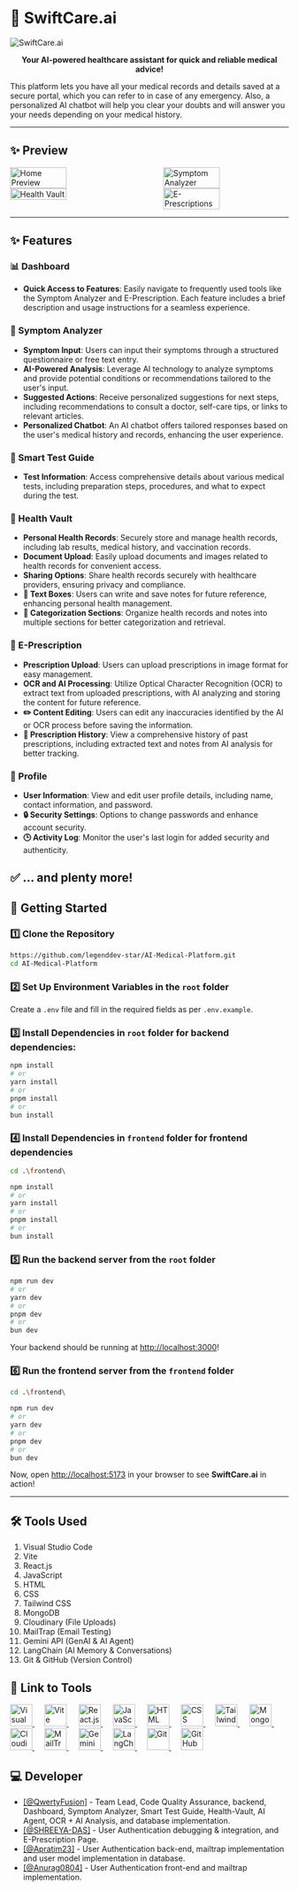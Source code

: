 # 🍃 SwiftCare.ai

![SwiftCare.ai](./frontend/public/banner.png)

<p align="center"><strong>Your AI-powered healthcare assistant for quick and reliable medical advice!</strong></p>

This platform lets you have all your medical records and details saved at a secure portal, which you can refer to in case of any emergency. Also, a personalized AI chatbot will help you clear your doubts and will answer you your needs depending on your medical history.

---

## ✨ Preview

<div style="display: flex; justify-content: space-between;">
  <img src="./sample_documents/home_preview.png" alt="Home Preview" width="45%" />
  <img src="./sample_documents/symptom_analyzer_preview.png" alt="Symptom Analyzer" width="45%" />
</div>

<div style="display: flex; justify-content: space-between;">
  <img src="./sample_documents/health_vault_preview.png" alt="Health Vault" width="45%" />
  <img src="./sample_documents/e_prescription_preview.png" alt="E-Prescriptions" width="45%" />
</div>

---

## ✨ Features

### 📊 Dashboard

-   **Quick Access to Features**: Easily navigate to frequently used tools like the Symptom Analyzer and E-Prescription. Each feature includes a brief description and usage instructions for a seamless experience.

### 🤒 Symptom Analyzer

-   **Symptom Input**: Users can input their symptoms through a structured questionnaire or free text entry.
-   **AI-Powered Analysis**: Leverage AI technology to analyze symptoms and provide potential conditions or recommendations tailored to the user's input.
-   **Suggested Actions**: Receive personalized suggestions for next steps, including recommendations to consult a doctor, self-care tips, or links to relevant articles.
-   **Personalized Chatbot**: An AI chatbot offers tailored responses based on the user's medical history and records, enhancing the user experience.

### 🧪 Smart Test Guide

-   **Test Information**: Access comprehensive details about various medical tests, including preparation steps, procedures, and what to expect during the test.

### 🏥 Health Vault

-   **Personal Health Records**: Securely store and manage health records, including lab results, medical history, and vaccination records.
-   **Document Upload**: Easily upload documents and images related to health records for convenient access.
-   **Sharing Options**: Share health records securely with healthcare providers, ensuring privacy and compliance.
-   **📝 Text Boxes**: Users can write and save notes for future reference, enhancing personal health management.
-   **📂 Categorization Sections**: Organize health records and notes into multiple sections for better categorization and retrieval.

### 💊 E-Prescription

-   **Prescription Upload**: Users can upload prescriptions in image format for easy management.
-   **OCR and AI Processing**: Utilize Optical Character Recognition (OCR) to extract text from uploaded prescriptions, with AI analyzing and storing the content for future reference.
-   **✏️ Content Editing**: Users can edit any inaccuracies identified by the AI or OCR process before saving the information.
-   **📜 Prescription History**: View a comprehensive history of past prescriptions, including extracted text and notes from AI analysis for better tracking.

### 👤 Profile

-   **User Information**: View and edit user profile details, including name, contact information, and password.
-   **🔒 Security Settings**: Options to change passwords and enhance account security.
-   **🕒 Activity Log**: Monitor the user's last login for added security and authenticity.

✅ **... and plenty more!**
---

## 🚀 Getting Started

### 1️⃣ Clone the Repository

```bash
https://github.com/legenddev-star/AI-Medical-Platform.git
cd AI-Medical-Platform
```

### 2️⃣ Set Up Environment Variables in the `root` folder

Create a `.env` file and fill in the required fields as per `.env.example`.

### 3️⃣ Install Dependencies in `root` folder for backend dependencies:

```bash
npm install
# or
yarn install
# or
pnpm install
# or
bun install
```

### 4️⃣ Install Dependencies in `frontend` folder for frontend dependencies

```bash
cd .\frontend\
```

```bash
npm install
# or
yarn install
# or
pnpm install
# or
bun install
```

### 5️⃣ Run the backend server from the `root` folder

```bash
npm run dev
# or
yarn dev
# or
pnpm dev
# or
bun dev
```

Your backend should be running at [http://localhost:3000](http://localhost:3000)!

### 6️⃣ Run the frontend server from the `frontend` folder

```bash
cd .\frontend\
```

```bash
npm run dev
# or
yarn dev
# or
pnpm dev
# or
bun dev
```

Now, open [http://localhost:5173](http://localhost:5173) in your browser to see **SwiftCare.ai** in action!

---

<!-- 🛠 Tools Used -->
<h2>🛠 Tools Used</h2>
<ol>
  <li>Visual Studio Code</li>
  <li>Vite</li>
  <li>React.js</li>
  <li>JavaScript</li>
  <li>HTML</li>
  <li>CSS</li>
  <li>Tailwind CSS</li>
  <li>MongoDB</li>
  <li>Cloudinary (File Uploads)</li>
  <li>MailTrap (Email Testing)</li>
  <li>Gemini API (GenAI & AI Agent)</li>
  <li>LangChain (AI Memory & Conversations)</li>
  <li>Git & GitHub (Version Control)</li>
</ol>

<!-- 🔗 Link to Tools -->
<h2>🔗 Link to Tools</h2>
<p align="left">
<a href="https://code.visualstudio.com" target="_blank" rel="noreferrer">
  <img src="https://www.vectorlogo.zone/logos/visualstudio_code/visualstudio_code-icon.svg" alt="Visual Studio Code" width="40" height="40"/>
</a>&emsp;
<a href="https://vitejs.dev/" target="_blank" rel="noreferrer">
  <img src="https://vitejs.dev/logo.svg" alt="Vite" width="40" height="40"/>
</a>&emsp;
<a href="https://react.dev/" target="_blank" rel="noreferrer">
  <img src="https://raw.githubusercontent.com/devicons/devicon/master/icons/react/react-original-wordmark.svg" alt="React.js" width="40" height="40"/>
</a>&emsp;
<a href="https://developer.mozilla.org/en-US/docs/Web/JavaScript" target="_blank" rel="noreferrer">
  <img src="https://raw.githubusercontent.com/devicons/devicon/master/icons/javascript/javascript-original.svg" alt="JavaScript" width="40" height="40"/>
</a>&emsp;
<a href="https://developer.mozilla.org/en-US/docs/Web/HTML" target="_blank" rel="noreferrer">
  <img src="https://raw.githubusercontent.com/devicons/devicon/master/icons/html5/html5-original.svg" alt="HTML" width="40" height="40"/>
</a>&emsp;
<a href="https://developer.mozilla.org/en-US/docs/Web/CSS" target="_blank" rel="noreferrer">
  <img src="https://raw.githubusercontent.com/devicons/devicon/master/icons/css3/css3-original.svg" alt="CSS" width="40" height="40"/>
</a>&emsp;
<a href="https://tailwindcss.com/" target="_blank" rel="noreferrer">
  <img src="https://www.vectorlogo.zone/logos/tailwindcss/tailwindcss-icon.svg" alt="Tailwind CSS" width="40" height="40"/>
</a>&emsp;
<a href="https://www.mongodb.com/" target="_blank" rel="noreferrer">
  <img src="https://raw.githubusercontent.com/devicons/devicon/master/icons/mongodb/mongodb-original-wordmark.svg" alt="MongoDB" width="40" height="40"/>
</a>&emsp;
<a href="https://cloudinary.com/" target="_blank" rel="noreferrer">
  <img src="https://github.com/user-attachments/assets/7894273f-85d6-421c-939c-fa9809ddbcd7" alt="Cloudinary" width="40" height="40"/>
</a>&emsp;
<a href="https://mailtrap.io/" target="_blank" rel="noreferrer">
  <img src="https://images.softwaresuggest.com/software_logo/1667565915_Mailtrap_Icon.png" alt="MailTrap" height="40"/>
</a>&emsp;
<a href="https://ai.google.dev/" target="_blank" rel="noreferrer">
  <img src="https://pipedream.com/s.v0/app_ArhjGP/logo/orig" alt="Gemini API" width="40" height="40"/>
</a>&emsp;
<a href="https://www.langchain.com/" target="_blank" rel="noreferrer">
  <img src="https://registry.npmmirror.com/@lobehub/icons-static-png/latest/files/dark/langchain.png" alt="LangChain" width="40" height="40"/>
</a>&emsp;
<a href="https://git-scm.com/" target="_blank" rel="noreferrer">
  <img src="https://www.vectorlogo.zone/logos/git-scm/git-scm-icon.svg" alt="Git" width="40" height="40"/>
</a>&emsp;
<a href="https://github.com/" target="_blank" rel="noreferrer">
  <img src="https://uxwing.com/wp-content/themes/uxwing/download/brands-and-social-media/github-white-icon.png" alt="GitHub" width="40" height="40"/>
</a>
</p>

<!-- Developer Info -->
<h2>💻 Developer</h2>
<ul>
  <li><a href="https://github.com/QwertyFusion">[@QwertyFusion]</a> - Team Lead, Code Quality Assurance, backend, Dashboard, Symptom Analyzer, Smart Test Guide, Health-Vault, AI Agent, OCR + AI Analysis, and database implementation.</li>
  <li><a href="https://github.com/SHREEYA-DAS">[@SHREEYA-DAS]</a> - User Authentication debugging & integration, and E-Prescription Page.</li>
  <li><a href="https://github.com/Apratim23">[@Apratim23]</a> - User Authentication back-end, mailtrap implementation and user model implementation in database.</li>
  <li><a href="https://github.com/Anurag0804">[@Anurag0804]</a> - User Authentication front-end and mailtrap implementation.</li>
</ul>
